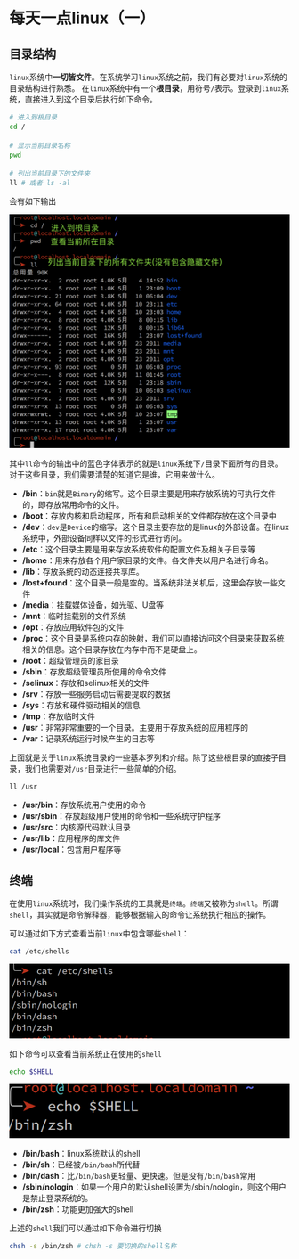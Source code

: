 # 每天一点linux（一）

## 目录结构

`linux`系统中**一切皆文件**。在系统学习`linux`系统之前，我们有必要对`linux`系统的目录结构进行熟悉。
在`linux`系统中有一个**根目录**，用符号`/`表示。登录到`linux`系统，直接进入到这个目录后执行如下命令。

```bash
# 进入到根目录
cd /

# 显示当前目录名称
pwd

# 列出当前目录下的文件夹
ll # 或者 ls -al
```
会有如下输出

![linux](/blog/linux-imgs/linux1.png)

其中`ll`命令的输出中的蓝色字体表示的就是`linux`系统下`/`目录下面所有的目录。对于这些目录，我们需要清楚的知道它是谁，它用来做什么。

- **/bin**：`bin`就是`Binary`的缩写。这个目录主要是用来存放系统的可执行文件的，即存放常用命令的文件。
- **/boot**：存放内核和启动程序，所有和启动相关的文件都存放在这个目录中
- **/dev**：`dev`是`Device`的缩写。这个目录主要存放的是linux的外部设备。在linux系统中，外部设备同样以文件的形式进行访问。
- **/etc**：这个目录主要是用来存放系统软件的配置文件及相关子目录等
- **/home**：用来存放各个用户家目录的文件。各文件夹以用户名进行命名。
- **/lib**：存放系统的动态连接共享库。
- **/lost+found**：这个目录一般是空的。当系统非法关机后，这里会存放一些文件
- **/media**：挂载媒体设备，如光驱、U盘等
- **/mnt**：临时挂载别的文件系统
- **/opt**：存放应用软件包的文件
- **/proc**：这个目录是系统内存的映射，我们可以直接访问这个目录来获取系统相关的信息。这个目录存放在内存中而不是硬盘上。
- **/root**：超级管理员的家目录
- **/sbin**：存放超级管理员所使用的命令文件
- **/selinux**：存放和selinux相关的文件
- **/srv**：存放一些服务启动后需要提取的数据
- **/sys**：存放和硬件驱动相关的信息
- **/tmp**：存放临时文件
- **/usr**：非常非常重要的一个目录。主要用于存放系统的应用程序的
- **/var**：记录系统运行时候产生的日志等

上面就是关于`linux`系统目录的一些基本罗列和介绍。除了这些根目录的直接子目录，我们也需要对`/usr`目录进行一些简单的介绍。

```bash
ll /usr
```

- **/usr/bin**：存放系统用户使用的命令
- **/usr/sbin**：存放超级用户使用的命令和一些系统守护程序
- **/usr/src**：内核源代码默认目录
- **/usr/lib**：应用程序的库文件
- **/usr/local**：包含用户程序等

## 终端

在使用`linux`系统时，我们操作系统的工具就是`终端`。`终端`又被称为`shell`。所谓`shell`，其实就是命令解释器，能够根据输入的命令让系统执行相应的操作。

可以通过如下方式查看当前`linux`中包含哪些`shell`：

```bash
cat /etc/shells
```

![linux](/blog/linux-imgs/linux2.png)

如下命令可以查看当前系统正在使用的`shell`

```bash
echo $SHELL
```

![linux](/blog/linux-imgs/linux3.png)

- **/bin/bash**：linux系统默认的shell
- **/bin/sh**：已经被`/bin/bash`所代替
- **/bin/dash**：比`/bin/bash`更轻量、更快速。但是没有`/bin/bash`常用
- **/sbin/nologin**：如果一个用户的默认shell设置为/sbin/nologin，则这个用户是禁止登录系统的。
- **/bin/zsh**：功能更加强大的shell

上述的`shell`我们可以通过如下命令进行切换

```bash
chsh -s /bin/zsh # chsh -s 要切换的shell名称
```